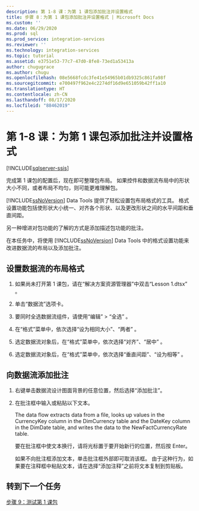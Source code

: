 ```yaml
---
description: 第 1-8 课：为第 1 课包添加批注并设置格式
title: 步骤 8：为第 1 课包添加批注并设置格式 | Microsoft Docs
ms.custom: ''
ms.date: 06/29/2020
ms.prod: sql
ms.prod_service: integration-services
ms.reviewer: ''
ms.technology: integration-services
ms.topic: tutorial
ms.assetid: e3751e53-77c7-47d0-8fe8-73ed1a53413a
author: chugugrace
ms.author: chugu
ms.openlocfilehash: 08e5668fcdc3fe41e54965b01db9325c861fa98f
ms.sourcegitcommit: e700497f962e4c2274df16d9e651059b42ff1a10
ms.translationtype: HT
ms.contentlocale: zh-CN
ms.lasthandoff: 08/17/2020
ms.locfileid: "88462019"
---
```

# <a name="lesson-1-8-annotate-and-format-the-lesson-1-package"></a>第 1-8 课：为第 1 课包添加批注并设置格式 

[!INCLUDE[sqlserver-ssis](../includes/applies-to-version/sqlserver-ssis.md)]



完成第 1 课包的配置后，现在即可整理包布局。 如果控件和数据流布局中的形状大小不同，或者布局不均匀，则可能更难理解包。  
  
[!INCLUDE[ssNoVersion](../includes/ssnoversion-md.md)] Data Tools 提供了轻松设置包布局格式的工具。 格式设置功能包括使形状大小统一、对齐各个形状、以及更改形状之间的水平间距和垂直间距。  
  
另一种增进对包功能的了解的方式是添加描述包功能的批注。  
  
在本任务中，将使用 [!INCLUDE[ssNoVersion](../includes/ssnoversion-md.md)] Data Tools 中的格式设置功能来改进数据流的布局以及添加批注。  
  
## <a name="format-the-layout-of-the-data-flow"></a>设置数据流的布局格式  
  
1.  如果尚未打开第 1 课包，请在“解决方案资源管理器”中双击“Lesson 1.dtsx” 。  
  
2.  单击“数据流”选项卡。  
  
3.  要同时全选数据流组件，请使用“编辑” > “全选” 。
  
4.  在“格式”菜单中，依次选择“设为相同大小”、“两者”  。  
  
5.  选定数据流对象后，在“格式”菜单中，依次选择“对齐”、“居中”  。  

6.  选定数据流对象后，在“格式”菜单中，依次选择“垂直间距”、“设为相等”  。  
  
## <a name="add-an-annotation-to-the-data-flow"></a>向数据流添加批注  
  
1.  右键单击数据流设计图面背景的任意位置，然后选择“添加批注”。  
  
2.  在批注框中输入或粘贴以下文本。  
  
    The data flow extracts data from a file, looks up values in the CurrencyKey column in the DimCurrency table and the DateKey column in the DimDate table, and writes the data to the NewFactCurrencyRate table.
  
    要在批注框中使文本换行，请将光标置于要开始新行的位置，然后按 Enter。  
  
    如果不向批注框添加文本，单击批注框外部即可取消该框。  由于这种行为，如果要在注释框中粘贴文本，请在选择“添加注释”之前将文本复制到剪贴板。 
  
## <a name="go-to-next-task"></a>转到下一个任务
[步骤 9：测试第 1 课包](../integration-services/lesson-1-9-testing-the-lesson-1-tutorial-package.md)  
  
  
  
